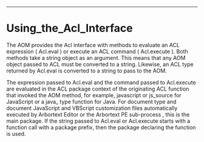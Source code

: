 

---

# Using_the_Acl_Interface

The AOM provides the Acl interface with methods to evaluate an ACL expression ( Acl.eval ) or execute an ACL command ( Acl.execute ). Both methods take a string object as an argument. This means that any AOM object passed to ACL must be converted to a string. Likewise, an ACL type returned by Acl.eval is converted to a string to pass to the AOM.

The expression passed to Acl.eval and the command passed to Acl.execute are evaluated in the ACL package context of the originating ACL function that invoked the AOM method, for example, javascript or js_source for JavaScript or a java_ type function for Java. For document type and document JavaScript and VBScript customization files automatically executed by Arbortext Editor or the Arbortext PE sub-process , this is the main package. If the string passed to Acl.eval or Acl.execute starts with a function call with a package prefix, then the package declaring the function is used.